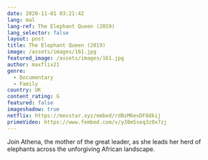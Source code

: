 ```yaml
---
date: 2020-11-01 03:21:42
lang: mal
lang-ref: The Elephant Queen (2019)
lang_selector: false
layout: post
title: The Elephant Queen (2019)
image: /assets/images/161.jpg
featured_image: /assets/images/161.jpg
author: maxflix21
genre:
  - Documentary
  - Family
country: UK
content_rating: G
featured: false
imageshadow: true
netflix: https://movstar.xyz/embed/rdBsM6evDF8dkij
primeVideo: https://www.fembed.com/v/y38m5seq3z0x7zj
---
```

Join Athena, the mother of the great leader, as she leads her herd of elephants across the unforgiving African landscape.